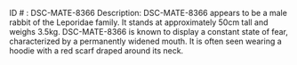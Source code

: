 ID # : DSC-MATE-8366
Description: DSC-MATE-8366 appears to be a male rabbit of the Leporidae family. It stands at approximately 50cm tall and weighs 3.5kg. DSC-MATE-8366 is known to display a constant state of fear, characterized by a permanently widened mouth. It is often seen wearing a hoodie with a red scarf draped around its neck.